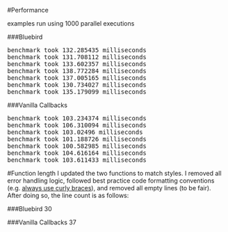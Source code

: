 #Performance

examples run using 1000 parallel executions

###Bluebird
<pre>
benchmark took 132.285435 milliseconds
benchmark took 131.708112 milliseconds
benchmark took 133.602357 milliseconds
benchmark took 138.772284 milliseconds
benchmark took 137.005165 milliseconds
benchmark took 130.734027 milliseconds
benchmark took 135.179099 milliseconds
</pre>

###Vanilla Callbacks
<pre>
benchmark took 103.234374 milliseconds
benchmark took 106.310094 milliseconds
benchmark took 103.02496 milliseconds
benchmark took 101.188726 milliseconds
benchmark took 100.582985 milliseconds
benchmark took 104.616164 milliseconds
benchmark took 103.611433 milliseconds
</pre>

#Function length
I updated the two functions to match styles. I removed all error handling logic, followed best practice code formatting conventions (e.g. [always use curly braces](http://jshint.com/docs/options/#curly)), and removed all empty lines (to be fair). After doing so, the line count is as follows:

###Bluebird
30

###Vanilla Callbacks
37
